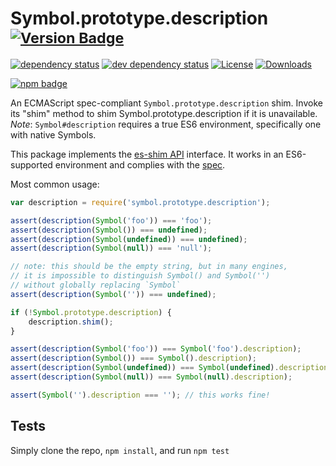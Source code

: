 # Symbol.prototype.description <sup>[![Version Badge][npm-version-svg]][package-url]</sup>

[![dependency status][deps-svg]][deps-url]
[![dev dependency status][dev-deps-svg]][dev-deps-url]
[![License][license-image]][license-url]
[![Downloads][downloads-image]][downloads-url]

[![npm badge][npm-badge-png]][package-url]

An ECMAScript spec-compliant `Symbol.prototype.description` shim. Invoke its "shim" method to shim Symbol.prototype.description if it is unavailable.
*Note*: `Symbol#description` requires a true ES6 environment, specifically one with native Symbols.

This package implements the [es-shim API](https://github.com/es-shims/api) interface. It works in an ES6-supported environment and complies with the [spec](https://github.com/michaelficarra/Symbol-description-proposal/).

Most common usage:
```js
var description = require('symbol.prototype.description');

assert(description(Symbol('foo')) === 'foo');
assert(description(Symbol()) === undefined);
assert(description(Symbol(undefined)) === undefined);
assert(description(Symbol(null)) === 'null');

// note: this should be the empty string, but in many engines,
// it is impossible to distinguish Symbol() and Symbol('')
// without globally replacing `Symbol`
assert(description(Symbol('')) === undefined);

if (!Symbol.prototype.description) {
	description.shim();
}

assert(description(Symbol('foo')) === Symbol('foo').description);
assert(description(Symbol()) === Symbol().description);
assert(description(Symbol(undefined)) === Symbol(undefined).description);
assert(description(Symbol(null)) === Symbol(null).description);

assert(Symbol('').description === ''); // this works fine!
```

## Tests
Simply clone the repo, `npm install`, and run `npm test`

[package-url]: https://npmjs.com/package/symbol.prototype.description
[npm-version-svg]: https://versionbadg.es/es-shims/Symbol.prototype.description.svg
[deps-svg]: https://david-dm.org/es-shims/Symbol.prototype.description.svg
[deps-url]: https://david-dm.org/es-shims/Symbol.prototype.description
[dev-deps-svg]: https://david-dm.org/es-shims/Symbol.prototype.description/dev-status.svg
[dev-deps-url]: https://david-dm.org/es-shims/Symbol.prototype.description#info=devDependencies
[npm-badge-png]: https://nodei.co/npm/symbol.prototype.description.png?downloads=true&stars=true
[license-image]: https://img.shields.io/npm/l/symbol.prototype.description.svg
[license-url]: LICENSE
[downloads-image]: https://img.shields.io/npm/dm/symbol.prototype.description.svg
[downloads-url]: https://npm-stat.com/charts.html?package=symbol.prototype.description
